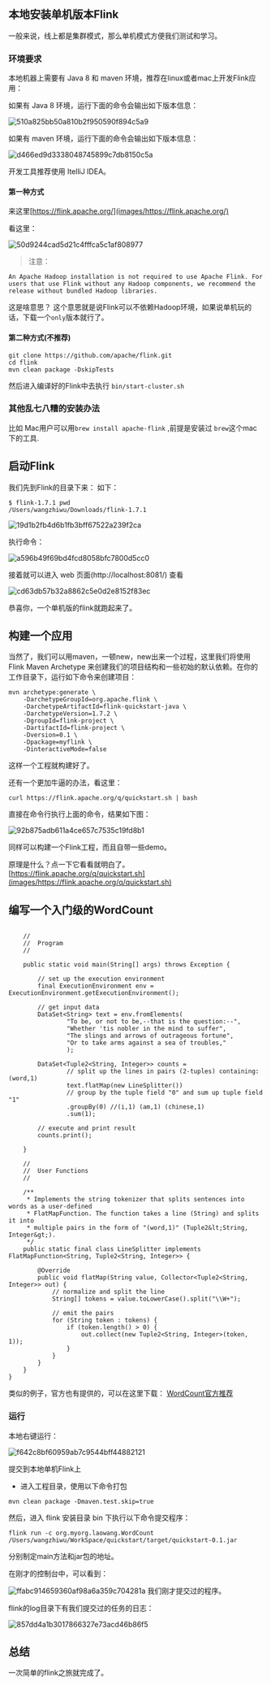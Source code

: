 ## 本地安装单机版本Flink

一般来说，线上都是集群模式，那么单机模式方便我们测试和学习。

### 环境要求

本地机器上需要有 Java 8 和 maven 环境，推荐在linux或者mac上开发Flink应用：

如果有 Java 8 环境，运行下面的命令会输出如下版本信息：


![510a825bb50a810b2f950590f894c5a9](images/Flink从入门到放弃(入门篇2)-本地环境搭建&构建第一个Flink应用.resources/34F234C6-C9D6-46AB-A864-652BE177B4CA.png)

如果有 maven 环境，运行下面的命令会输出如下版本信息：


![d466ed9d3338048745899c7db8150c5a](images/Flink从入门到放弃(入门篇2)-本地环境搭建&构建第一个Flink应用.resources/1A1D2049-1042-43E1-BE0B-6D9FAA8224BE.png)



开发工具推荐使用 ItelliJ IDEA。

#### 第一种方式

来这里[https://flink.apache.org/](images/https://flink.apache.org/)

看这里：

![50d9244cad5d21c4fffca5c1af808977](images/Flink从入门到放弃(入门篇2)-本地环境搭建&构建第一个Flink应用.resources/E0A8FC57-9184-4BE8-8D20-BDD91C3C44FD.png)

>注意：
```
An Apache Hadoop installation is not required to use Apache Flink. For users that use Flink without any Hadoop components, we recommend the release without bundled Hadoop libraries.
```

这是啥意思？
这个意思就是说Flink可以不依赖Hadoop环境，如果说单机玩的话，下载一个`only`版本就行了。


#### 第二种方式(不推荐)

```
git clone https://github.com/apache/flink.git 
cd flink
mvn clean package -DskipTests  
```
然后进入编译好的Flink中去执行 `bin/start-cluster.sh`

### 其他乱七八糟的安装办法

比如 Mac用户可以用`brew install apache-flink` ,前提是安装过 `brew`这个mac下的工具.

## 启动Flink

我们先到Flink的目录下来：
如下：
```
$ flink-1.7.1 pwd
/Users/wangzhiwu/Downloads/flink-1.7.1
```

![19d1b2fb4d6b1fb3bff67522a239f2ca](images/Flink从入门到放弃(入门篇2)-本地环境搭建&构建第一个Flink应用.resources/BE68C066-BD15-4FAF-B649-82D9B26F255D.png)

执行命令：


![a596b49f69bd4fcd8058bfc7800d5cc0](images/Flink从入门到放弃(入门篇2)-本地环境搭建&构建第一个Flink应用.resources/C88AEAF7-42B7-4AD1-A793-3E89EBE751E2.png)

接着就可以进入 web 页面(http://localhost:8081/) 查看


![cd63db57b32a8862c5e0d2e8152f83ec](images/Flink从入门到放弃(入门篇2)-本地环境搭建&构建第一个Flink应用.resources/DAEECBBB-0FB7-4D4E-B338-B3181C23B6CB.png)

恭喜你，一个单机版的flink就跑起来了。


## 构建一个应用

当然了，我们可以用maven，一顿new，new出来一个过程，这里我们将使用 Flink Maven Archetype 来创建我们的项目结构和一些初始的默认依赖。在你的工作目录下，运行如下命令来创建项目：

```
mvn archetype:generate \
    -DarchetypeGroupId=org.apache.flink \
    -DarchetypeArtifactId=flink-quickstart-java \
    -DarchetypeVersion=1.7.2 \
    -DgroupId=flink-project \
    -DartifactId=flink-project \
    -Dversion=0.1 \
    -Dpackage=myflink \
    -DinteractiveMode=false
```
这样一个工程就构建好了。

还有一个更加牛逼的办法，看这里：

```
curl https://flink.apache.org/q/quickstart.sh | bash
```
直接在命令行执行上面的命令，结果如下图：


![92b875adb611a4ce657c7535c19fd8b1](images/Flink从入门到放弃(入门篇2)-本地环境搭建&构建第一个Flink应用.resources/A78DC26C-BD00-44A9-9481-FE67B9BAE9CF.png)

同样可以构建一个Flink工程，而且自带一些demo。

原理是什么？点一下它看看就明白了。
[https://flink.apache.org/q/quickstart.sh](images/https://flink.apache.org/q/quickstart.sh)


## 编写一个入门级的WordCount

```public class WordCount {

	//
	//	Program
	//

	public static void main(String[] args) throws Exception {

		// set up the execution environment
		final ExecutionEnvironment env = ExecutionEnvironment.getExecutionEnvironment();

		// get input data
		DataSet<String> text = env.fromElements(
				"To be, or not to be,--that is the question:--",
				"Whether 'tis nobler in the mind to suffer",
				"The slings and arrows of outrageous fortune",
				"Or to take arms against a sea of troubles,"
				);

		DataSet<Tuple2<String, Integer>> counts =
				// split up the lines in pairs (2-tuples) containing: (word,1)
				text.flatMap(new LineSplitter())
				// group by the tuple field "0" and sum up tuple field "1"
				.groupBy(0) //(i,1) (am,1) (chinese,1)
				.sum(1);

		// execute and print result
		counts.print();

	}

	//
	// 	User Functions
	//

	/**
	 * Implements the string tokenizer that splits sentences into words as a user-defined
	 * FlatMapFunction. The function takes a line (String) and splits it into
	 * multiple pairs in the form of "(word,1)" (Tuple2&lt;String, Integer&gt;).
	 */
	public static final class LineSplitter implements FlatMapFunction<String, Tuple2<String, Integer>> {

		@Override
		public void flatMap(String value, Collector<Tuple2<String, Integer>> out) {
			// normalize and split the line
			String[] tokens = value.toLowerCase().split("\\W+");

			// emit the pairs
			for (String token : tokens) {
				if (token.length() > 0) {
					out.collect(new Tuple2<String, Integer>(token, 1));
				}
			}
		}
	}
}
```

类似的例子，官方也有提供的，可以在这里下载：
[WordCount官方推荐](images/https://github.com/apache/flink/blob/master/flink-examples/flink-examples-batch/src/main/java/org/apache/flink/examples/java/wordcount/WordCount.java)

### 运行

本地右键运行：

![f642c8bf60959ab7c9544bff44882121](images/Flink从入门到放弃(入门篇2)-本地环境搭建&构建第一个Flink应用.resources/8F0D8EF2-5C0B-4067-AA87-31D7A0DC16C7.png)

提交到本地单机Flink上

* 进入工程目录，使用以下命令打包
```
mvn clean package -Dmaven.test.skip=true
```
然后，进入 flink 安装目录 bin 下执行以下命令提交程序：
```
flink run -c org.myorg.laowang.WordCount /Users/wangzhiwu/WorkSpace/quickstart/target/quickstart-0.1.jar
```
分别制定main方法和jar包的地址。

在刚才的控制台中，可以看到：

![ffabc914659360af98a6a359c704281a](images/Flink从入门到放弃(入门篇2)-本地环境搭建&构建第一个Flink应用.resources/EB619900-BBDE-4E32-9089-0DC867FF9220.png)
我们刚才提交过的程序。

flink的log目录下有我们提交过的任务的日志：

![857dd4a1b3017866327e73acd46b86f5](images/Flink从入门到放弃(入门篇2)-本地环境搭建&构建第一个Flink应用.resources/620369FB-ABCA-4184-AA90-C7FEDB114B07.png)



## 总结

一次简单的flink之旅就完成了。
